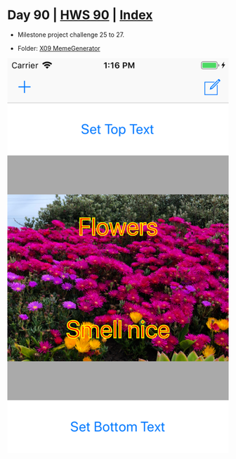 # Day 90 | [HWS 90](https://www.hackingwithswift.com/100/90) | [Index](https://github.com/JulesMoorhouse/100DaysOfSwift/blob/master/README.md)

- Milestone project challenge 25 to 27.

- Folder: [X09 MemeGenerator](https://github.com/JulesMoorhouse/100DaysOfSwift/tree/master/X09%20MemeGenerator/MemeGenerator)

<img src="../Images/day90-x09.png">